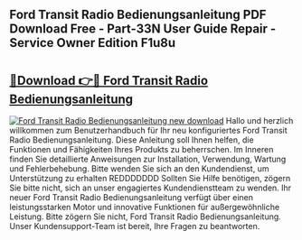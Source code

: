 ## Ford Transit Radio Bedienungsanleitung PDF Download Free - Part-33N User Guide Repair - Service Owner Edition F1u8u

# <h2><a href="http://df58h2.blite.top/?on=Ford+Transit+Radio+Bedienungsanleitung">🔗Download 👉🔴 Ford Transit Radio Bedienungsanleitung</a></h2>

[![Ford Transit Radio Bedienungsanleitung new download](https://i.imgur.com/lujVjoI.png)](http://df58h2.blite.top/?on=Ford+Transit+Radio+Bedienungsanleitung)
Hallo und herzlich willkommen zum Benutzerhandbuch für Ihr neu konfiguriertes Ford Transit Radio Bedienungsanleitung. Diese Anleitung soll Ihnen helfen, die Funktionen und Fähigkeiten Ihres Produkts zu beherrschen. Im Inneren finden Sie detaillierte Anweisungen zur Installation, Verwendung, Wartung und Fehlerbehebung. Bitte wenden Sie sich an den Kundendienst, um Unterstützung zu erhalten REDDDDDDD Sollten Sie Hilfe benötigen, zögern Sie bitte nicht, sich an unser engagiertes Kundendienstteam zu wenden. Ihr neuer Ford Transit Radio Bedienungsanleitung verfügt über einen leistungsstarken Motor und innovative Funktionen für außergewöhnliche Leistung. Bitte zögern Sie nicht, Ford Transit Radio Bedienungsanleitung. Unser Kundensupport-Team ist bereit, Ihre Fragen zu beantworten.
